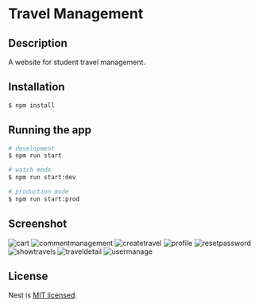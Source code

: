 # Travel Management

## Description

A website for student travel management.

## Installation

```bash
$ npm install
```

## Running the app

```bash
# development
$ npm run start

# watch mode
$ npm run start:dev

# production mode
$ npm run start:prod
```

## Screenshot

![cart](https://raw.githubusercontent.com/wexsilon/travel-management/master/screenshots/%23tm-cart.jpg)
![commentmanagement](https://raw.githubusercontent.com/wexsilon/travel-management/master/screenshots/%23tm-commentmanagement.jpg)
![createtravel](https://raw.githubusercontent.com/wexsilon/travel-management/master/screenshots/%23tm-createtravel.jpg)
![profile](https://raw.githubusercontent.com/wexsilon/travel-management/master/screenshots/%23tm-profile.jpg)
![resetpassword](https://raw.githubusercontent.com/wexsilon/travel-management/master/screenshots/%23tm-resetpassword.jpg)
![showtravels](https://raw.githubusercontent.com/wexsilon/travel-management/master/screenshots/%23tm-showtravels.jpg)
![traveldetail](https://raw.githubusercontent.com/wexsilon/travel-management/master/screenshots/%23tm-traveldetail.jpg)
![usermanage](https://raw.githubusercontent.com/wexsilon/travel-management/master/screenshots/%23tm-usermanage-edit.jpg)

## License

Nest is [MIT licensed](LICENSE).
